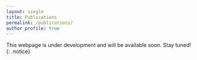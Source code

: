 ```yaml
---
layout: single
title: Publications
permalink: /publications/
author_profile: true
---
```


This webpage is under development and will be available soon.
Stay tuned!
{: .notice}